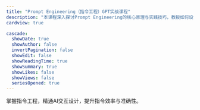 ```yaml
---
title: "Prompt Engineering（指令工程）GPT实战课程"
description: "本课程深入探讨Prompt Engineering的核心原理与实践技巧，教授如何设计高效、准确的AI交互指令，通过案例分析与实战演练，助力学员在AI应用开发中实现更精准的指令控制与优化。"
cardview: true

cascade:
  showDate: true
  showAuthor: false
  invertPagination: false
  showEdit: false
  showReadingTime: true
  showSummary: true
  showLikes: false
  showViews: false
  seriesOpened: true
---
```



掌握指令工程，精通AI交互设计，提升指令效率与准确性。